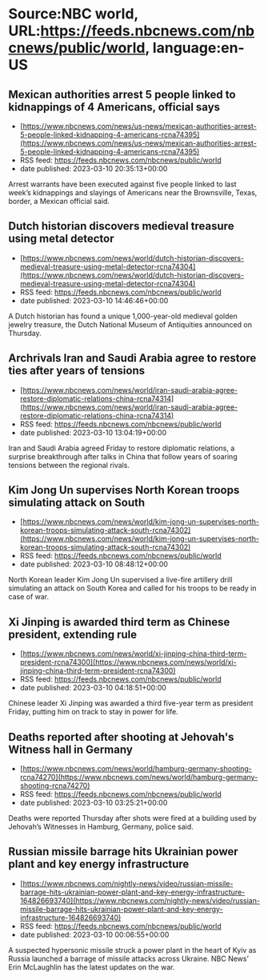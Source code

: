 # Source:NBC world, URL:https://feeds.nbcnews.com/nbcnews/public/world, language:en-US

## Mexican authorities arrest 5 people linked to kidnappings of 4 Americans, official says
 - [https://www.nbcnews.com/news/us-news/mexican-authorities-arrest-5-people-linked-kidnapping-4-americans-rcna74395](https://www.nbcnews.com/news/us-news/mexican-authorities-arrest-5-people-linked-kidnapping-4-americans-rcna74395)
 - RSS feed: https://feeds.nbcnews.com/nbcnews/public/world
 - date published: 2023-03-10 20:35:13+00:00

Arrest warrants have been executed against five people linked to last week’s kidnappings and slayings of Americans near the Brownsville, Texas, border, a Mexican official said.

## Dutch historian discovers medieval treasure using metal detector
 - [https://www.nbcnews.com/news/world/dutch-historian-discovers-medieval-treasure-using-metal-detector-rcna74304](https://www.nbcnews.com/news/world/dutch-historian-discovers-medieval-treasure-using-metal-detector-rcna74304)
 - RSS feed: https://feeds.nbcnews.com/nbcnews/public/world
 - date published: 2023-03-10 14:46:46+00:00

A Dutch historian has found a unique 1,000-year-old medieval golden jewelry treasure, the Dutch National Museum of Antiquities announced on Thursday.

## Archrivals Iran and Saudi Arabia agree to restore ties after years of tensions
 - [https://www.nbcnews.com/news/world/iran-saudi-arabia-agree-restore-diplomatic-relations-china-rcna74314](https://www.nbcnews.com/news/world/iran-saudi-arabia-agree-restore-diplomatic-relations-china-rcna74314)
 - RSS feed: https://feeds.nbcnews.com/nbcnews/public/world
 - date published: 2023-03-10 13:04:19+00:00

Iran and Saudi Arabia agreed Friday to restore diplomatic relations, a surprise breakthrough after talks in China that follow years of soaring tensions between the regional rivals.

## Kim Jong Un supervises North Korean troops simulating attack on South
 - [https://www.nbcnews.com/news/world/kim-jong-un-supervises-north-korean-troops-simulating-attack-south-rcna74302](https://www.nbcnews.com/news/world/kim-jong-un-supervises-north-korean-troops-simulating-attack-south-rcna74302)
 - RSS feed: https://feeds.nbcnews.com/nbcnews/public/world
 - date published: 2023-03-10 08:48:12+00:00

North Korean leader Kim Jong Un supervised a live-fire artillery drill simulating an attack on South Korea and called for his troops to be ready in case of war.

## Xi Jinping is awarded third term as Chinese president, extending rule
 - [https://www.nbcnews.com/news/world/xi-jinping-china-third-term-president-rcna74300](https://www.nbcnews.com/news/world/xi-jinping-china-third-term-president-rcna74300)
 - RSS feed: https://feeds.nbcnews.com/nbcnews/public/world
 - date published: 2023-03-10 04:18:51+00:00

Chinese leader Xi Jinping was awarded a third five-year term as president Friday, putting him on track to stay in power for life.

## Deaths reported after shooting at Jehovah's Witness hall in Germany
 - [https://www.nbcnews.com/news/world/hamburg-germany-shooting-rcna74270](https://www.nbcnews.com/news/world/hamburg-germany-shooting-rcna74270)
 - RSS feed: https://feeds.nbcnews.com/nbcnews/public/world
 - date published: 2023-03-10 03:25:21+00:00

Deaths were reported Thursday after shots were fired at a building used by Jehovah’s Witnesses in Hamburg, Germany, police said.

## Russian missile barrage hits Ukrainian power plant and key energy infrastructure
 - [https://www.nbcnews.com/nightly-news/video/russian-missile-barrage-hits-ukrainian-power-plant-and-key-energy-infrastructure-164826693740](https://www.nbcnews.com/nightly-news/video/russian-missile-barrage-hits-ukrainian-power-plant-and-key-energy-infrastructure-164826693740)
 - RSS feed: https://feeds.nbcnews.com/nbcnews/public/world
 - date published: 2023-03-10 00:06:55+00:00

A suspected hypersonic missile struck a power plant in the heart of Kyiv as Russia launched a barrage of missile attacks across Ukraine. NBC News’ Erin McLaughlin has the latest updates on the war.

